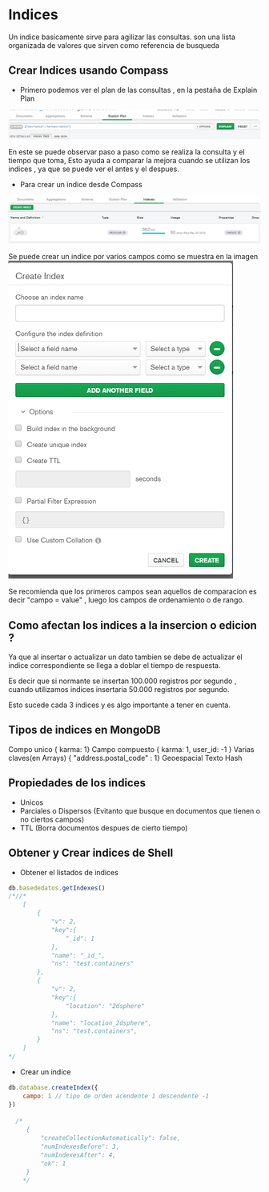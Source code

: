 # Indices

Un indice basicamente sirve para agilizar las consultas.
son una lista organizada de valores que sirven como referencia de busqueda


## Crear Indices usando Compass

- Primero podemos ver el plan de las consultas , en la pestaña de Explain Plan
<img src= "./Images/ExplainPlan.PNG">

En este se puede observar paso a paso como se realiza la consulta y el tiempo que toma,
Esto ayuda a comparar la mejora cuando se utilizan los indices , ya que se puede ver el 
antes y el despues.

- Para crear un indice desde Compass
<img src= "./Images/Indice.PNG">

Se puede crear un indice por varios campos como se muestra en la imagen
<img src= "./Images/CreateIndice.PNG">

Se recomienda que los primeros campos sean aquellos de comparacion 
es decir "campo = value" , luego los campos de ordenamiento o de rango.


## Como afectan los indices a la insercion o edicion ?

Ya que al insertar o actualizar un dato tambien se debe de actualizar el indice correspondiente se llega
a doblar el tiempo de respuesta.

Es decir que si normante se insertan 100.000 registros por segundo , cuando utilizamos indices
insertaria 50.000 registros por segundo.

Esto sucede cada 3 indices y es algo importante a tener en cuenta.

## Tipos de indices en MongoDB

Compo unico { karma: 1}
Campo compuesto { karma: 1, user_id: -1 }
Varias claves(en Arrays) { "address.postal_code" : 1}
Geoespacial
Texto
Hash


## Propiedades de los indices

- Unicos
- Parciales o Dispersos (Evitanto que busque en documentos que tienen o no ciertos campos)
- TTL (Borra documentos despues de cierto tiempo)

## Obtener y Crear indices de Shell

- Obtener el listados de indices
``` javascript
db.basededatos.getIndexes()
/*//*
    [
        {
            "v": 2,
            "key":{
                "_id": 1
            },
            "name": "_id_",
            "ns": "test.containers"
        },
        {
            "v": 2,
            "key":{
                "location": "2dsphere"
            },
            "name": "location_2dsphere",
            "ns": "test.containers", 
        }
    ]
*/
```

- Crear un indice

``` javascript
db.database.createIndex({
    campo: 1 // tipo de orden acendente 1 descendente -1
})

  /*
     {
         "createCollectionAutomatically": false,
         "numIndexesBefore": 3,
         "numIndexesAfter": 4,
         "ok": 1
     }
    */
```
